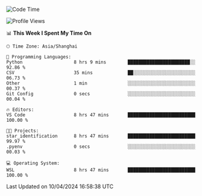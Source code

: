 <!--START_SECTION:waka-->
![Code Time](http://img.shields.io/badge/Code%20Time-1%2C604%20hrs%2043%20mins-blue)

![Profile Views](http://img.shields.io/badge/Profile%20Views-0-blue)

📊 **This Week I Spent My Time On** 

```text
🕑︎ Time Zone: Asia/Shanghai

💬 Programming Languages: 
Python                   8 hrs 9 mins        ███████████████████████░░   92.86 % 
CSV                      35 mins             ██░░░░░░░░░░░░░░░░░░░░░░░   06.73 % 
Other                    1 min               ░░░░░░░░░░░░░░░░░░░░░░░░░   00.37 % 
Git Config               0 secs              ░░░░░░░░░░░░░░░░░░░░░░░░░   00.04 % 

🔥 Editors: 
VS Code                  8 hrs 47 mins       █████████████████████████   100.00 % 

🐱‍💻 Projects: 
star_identification      8 hrs 47 mins       █████████████████████████   99.97 % 
.pyenv                   0 secs              ░░░░░░░░░░░░░░░░░░░░░░░░░   00.03 % 

💻 Operating System: 
WSL                      8 hrs 47 mins       █████████████████████████   100.00 % 
```


 Last Updated on 10/04/2024 16:58:38 UTC
<!--END_SECTION:waka-->
